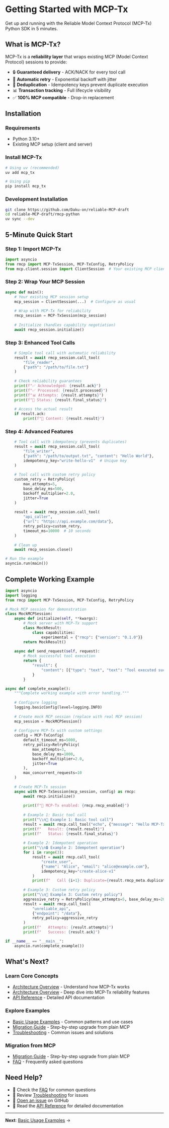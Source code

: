# Getting Started with MCP-Tx

Get up and running with the Reliable Model Context Protocol (MCP-Tx) Python SDK in 5 minutes.

## What is MCP-Tx?

MCP-Tx is a **reliability layer** that wraps existing MCP (Model Context Protocol) sessions to provide:

- 🔒 **Guaranteed delivery** - ACK/NACK for every tool call
- 🔄 **Automatic retry** - Exponential backoff with jitter  
- 🚫 **Deduplication** - Idempotency keys prevent duplicate execution
- 📊 **Transaction tracking** - Full lifecycle visibility
- ✅ **100% MCP compatible** - Drop-in replacement

## Installation

### Requirements
- Python 3.10+
- Existing MCP setup (client and server)

### Install MCP-Tx

```bash
# Using uv (recommended)
uv add mcp_tx

# Using pip
pip install mcp_tx
```

### Development Installation

```bash
git clone https://github.com/Daku-on/reliable-MCP-draft
cd reliable-MCP-draft/rmcp-python
uv sync --dev
```

## 5-Minute Quick Start

### Step 1: Import MCP-Tx

```python
import asyncio
from rmcp import MCP-TxSession, MCP-TxConfig, RetryPolicy
from mcp.client.session import ClientSession  # Your existing MCP client
```

### Step 2: Wrap Your MCP Session

```python
async def main():
    # Your existing MCP session setup
    mcp_session = ClientSession(...)  # Configure as usual
    
    # Wrap with MCP-Tx for reliability
    rmcp_session = MCP-TxSession(mcp_session)
    
    # Initialize (handles capability negotiation)
    await rmcp_session.initialize()
```

### Step 3: Enhanced Tool Calls

```python
    # Simple tool call with automatic reliability
    result = await rmcp_session.call_tool(
        "file_reader",
        {"path": "/path/to/file.txt"}
    )
    
    # Check reliability guarantees
    print(f"✅ Acknowledged: {result.ack}")
    print(f"✅ Processed: {result.processed}")  
    print(f"📊 Attempts: {result.attempts}")
    print(f"🎯 Status: {result.final_status}")
    
    # Access the actual result
    if result.ack:
        print(f"📄 Content: {result.result}")
```

### Step 4: Advanced Features

```python
    # Tool call with idempotency (prevents duplicates)
    result = await rmcp_session.call_tool(
        "file_writer",
        {"path": "/path/to/output.txt", "content": "Hello World"},
        idempotency_key="write-hello-v1"  # Unique key
    )
    
    # Tool call with custom retry policy
    custom_retry = RetryPolicy(
        max_attempts=5,
        base_delay_ms=500,
        backoff_multiplier=2.0,
        jitter=True
    )
    
    result = await rmcp_session.call_tool(
        "api_caller",
        {"url": "https://api.example.com/data"},
        retry_policy=custom_retry,
        timeout_ms=10000  # 10 seconds
    )
    
    # Clean up
    await rmcp_session.close()

# Run the example
asyncio.run(main())
```

## Complete Working Example

```python
import asyncio
import logging
from rmcp import MCP-TxSession, MCP-TxConfig, RetryPolicy

# Mock MCP session for demonstration
class MockMCPSession:
    async def initialize(self, **kwargs):
        # Mock server with MCP-Tx support
        class MockResult:
            class capabilities:
                experimental = {"rmcp": {"version": "0.1.0"}}
        return MockResult()
    
    async def send_request(self, request):
        # Mock successful tool execution
        return {
            "result": {
                "content": [{"type": "text", "text": "Tool executed successfully!"}]
            }
        }

async def complete_example():
    """Complete working example with error handling."""
    
    # Configure logging
    logging.basicConfig(level=logging.INFO)
    
    # Create mock MCP session (replace with real MCP session)
    mcp_session = MockMCPSession()
    
    # Configure MCP-Tx with custom settings
    config = MCP-TxConfig(
        default_timeout_ms=5000,
        retry_policy=RetryPolicy(
            max_attempts=3,
            base_delay_ms=1000,
            backoff_multiplier=2.0,
            jitter=True
        ),
        max_concurrent_requests=10
    )
    
    # Create MCP-Tx session
    async with MCP-TxSession(mcp_session, config) as rmcp:
        await rmcp.initialize()
        
        print(f"🚀 MCP-Tx enabled: {rmcp.rmcp_enabled}")
        
        # Example 1: Basic tool call
        print("\\n📝 Example 1: Basic tool call")
        result = await rmcp.call_tool("echo", {"message": "Hello MCP-Tx!"})
        print(f"   Result: {result.result}")
        print(f"   Status: {result.final_status}")
        
        # Example 2: Idempotent operation
        print("\\n🔒 Example 2: Idempotent operation") 
        for i in range(3):
            result = await rmcp.call_tool(
                "create_user",
                {"name": "Alice", "email": "alice@example.com"},
                idempotency_key="create-alice-v1"
            )
            print(f"   Call {i+1}: Duplicate={result.rmcp_meta.duplicate}")
        
        # Example 3: Custom retry policy
        print("\\n🔄 Example 3: Custom retry policy")
        aggressive_retry = RetryPolicy(max_attempts=5, base_delay_ms=200)
        result = await rmcp.call_tool(
            "unreliable_api",
            {"endpoint": "/data"},
            retry_policy=aggressive_retry
        )
        print(f"   Attempts: {result.attempts}")
        print(f"   Success: {result.ack}")

if __name__ == "__main__":
    asyncio.run(complete_example())
```

## What's Next?

### Learn Core Concepts
- [Architecture Overview](architecture.md) - Understand how MCP-Tx works
- [Architecture Overview](architecture.md) - Deep dive into MCP-Tx reliability features
- [API Reference](api/rmcp-session.md) - Detailed API documentation

### Explore Examples
- [Basic Usage Examples](examples/basic.md) - Common patterns and use cases
- [Migration Guide](migration.md) - Step-by-step upgrade from plain MCP
- [Troubleshooting](troubleshooting.md) - Common issues and solutions

### Migration from MCP
- [Migration Guide](migration.md) - Step-by-step upgrade from plain MCP
- [FAQ](faq.md) - Frequently asked questions

## Need Help?

- 📖 Check the [FAQ](faq.md) for common questions
- 🐛 Review [Troubleshooting](troubleshooting.md) for issues
- 💬 [Open an issue](https://github.com/Daku-on/reliable-MCP-draft/issues) on GitHub
- 📧 Read the [API Reference](api/rmcp-session.md) for detailed documentation

---

**Next**: [Basic Usage Examples](examples/basic.md) →